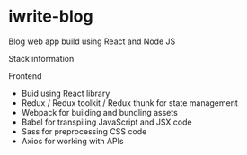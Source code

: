 # iwrite-blog
Blog web app build using React and Node JS

Stack information

Frontend
- Buid using React library
- Redux / Redux toolkit / Redux thunk for state management
- Webpack for building and bundling assets
- Babel for transpiling JavaScript and JSX code
- Sass for preprocessing CSS code
- Axios for working with APIs
